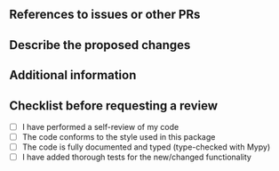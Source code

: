 <!--
Thanks for your contribution! Please ensure you have taken a look at
the contribution guidelines:
https://github.com/vnmabus/dcor/blob/develop/CONTRIBUTING.md
-->

## References to issues or other PRs
<!--
Include links to the relevant issues and PRs, using the relevant Github
keywords (e.g., Fixes) for closing automatically the issues resolved
on merge (see https://docs.github.com/en/issues/tracking-your-work-with-issues/linking-a-pull-request-to-an-issue).
If there is no current issue discussing the addition of this functionality, it
is recommended to create one and discuss the feature there.
Otherwise, it is possible for this functionality to be rejected, or to require
considerable changes.
Example: Fixes #42. See also #123.
-->


## Describe the proposed changes


## Additional information


## Checklist before requesting a review

- [ ] I have performed a self-review of my code
- [ ] The code conforms to the style used in this package
- [ ] The code is fully documented and typed (type-checked with Mypy)
- [ ] I have added thorough tests for the new/changed functionality
